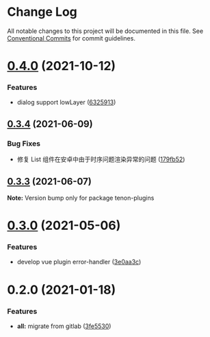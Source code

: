 # Change Log

All notable changes to this project will be documented in this file.
See [Conventional Commits](https://conventionalcommits.org) for commit guidelines.

# [0.4.0](https://github.com/hummer-home/tenon-plugins/compare/v0.3.4...v0.4.0) (2021-10-12)


### Features

* dialog support lowLayer ([6325913](https://github.com/hummer-home/tenon-plugins/commit/632591390c0fa04e37a2cc4a5bbe710f9dc26ad4))





## [0.3.4](https://github.com/hummer-home/tenon-plugins/compare/v0.3.3...v0.3.4) (2021-06-09)


### Bug Fixes

* 修复 List 组件在安卓中由于时序问题渲染异常的问题 ([179fb52](https://github.com/hummer-home/tenon-plugins/commit/179fb52bd773509b511cd676ab8e544fe088a551))





## [0.3.3](https://github.com/hummer-home/tenon-plugins/compare/v0.3.2...v0.3.3) (2021-06-07)

**Note:** Version bump only for package tenon-plugins





# [0.3.0](https://github.com/hummer-home/tenon-plugins/compare/v0.2.2...v0.3.0) (2021-05-06)


### Features

* develop vue plugin error-handler ([3e0aa3c](https://github.com/hummer-home/tenon-plugins/commit/3e0aa3c8b6667c795d25ae4c04cde7cb1980577d))





# 0.2.0 (2021-01-18)


### Features

* **all:** migrate from gitlab ([3fe5530](https://github.com/hummer-home/tenon-plugins/commit/3fe553001269c067d95034ffbe7de2be8ea178f3))
